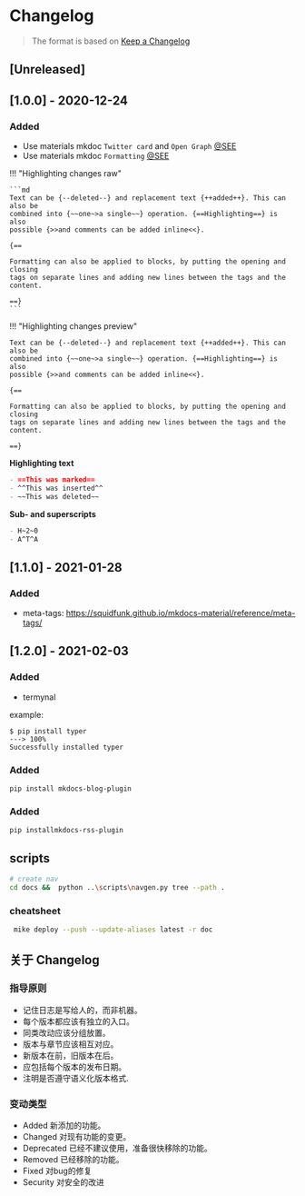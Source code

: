 # Changelog

> The format is based on [Keep a Changelog](https://keepachangelog.com/en/1.0.0/)

## [Unreleased]

## [1.0.0] - 2020-12-24

### Added
- Use materials mkdoc `Twitter card` and `Open Graph` [@SEE](https://squidfunk.github.io/mkdocs-material/reference/meta-tags/#customization)
- Use materials mkdoc `Formatting` [@SEE](https://squidfunk.github.io/mkdocs-material/reference/formatting/)

!!! "Highlighting changes raw"

    ```md
    Text can be {​--deleted--} and replacement text {​++added++}. This can also be
    combined into {​~~one~>a single~~} operation. {​==Highlighting==} is also
    possible {​>>and comments can be added inline<<}.

    {​==

    Formatting can also be applied to blocks, by putting the opening and closing
    tags on separate lines and adding new lines between the tags and the content.

    ==}
    ```
!!! "Highlighting changes preview"
    
    Text can be {​--deleted--} and replacement text {​++added++}. This can also be
    combined into {​~~one~>a single~~} operation. {​==Highlighting==} is also
    possible {​>>and comments can be added inline<<}.

    {​==

    Formatting can also be applied to blocks, by putting the opening and closing
    tags on separate lines and adding new lines between the tags and the content.

    ==}

**Highlighting text**

```md
- ==This was marked==
- ^^This was inserted^^
- ~~This was deleted~~
```

**Sub- and superscripts**

```md
- H~2~0
- A^T^A
```

## [1.1.0] - 2021-01-28

### Added

- meta-tags: https://squidfunk.github.io/mkdocs-material/reference/meta-tags/

## [1.2.0] - 2021-02-03

### Added

- termynal

example:

<div class="termy">

```console
$ pip install typer
---> 100%
Successfully installed typer
```

</div>

### Added

```pip install mkdocs-blog-plugin```

### Added

```pip installmkdocs-rss-plugin```

## scripts

```bash
# create nav
cd docs &&  python ..\scripts\navgen.py tree --path .
```

### cheatsheet

```bash
 mike deploy --push --update-aliases latest -r doc     
```

## 关于 Changelog

### 指导原则

- 记住日志是写给人的，而非机器。
- 每个版本都应该有独立的入口。
- 同类改动应该分组放置。
- 版本与章节应该相互对应。
- 新版本在前，旧版本在后。
- 应包括每个版本的发布日期。
- 注明是否遵守语义化版本格式.

### 变动类型

- Added 新添加的功能。
- Changed 对现有功能的变更。
- Deprecated 已经不建议使用，准备很快移除的功能。
- Removed 已经移除的功能。
- Fixed 对bug的修复
- Security 对安全的改进
